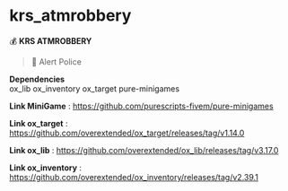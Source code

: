 # krs_atmrobbery
:moneybag:  **KRS ATMROBBERY**  

> :police_car:  Alert Police

 **Dependencies**  
  ox_lib
  ox_inventory
  ox_target
  pure-minigames


  **Link MiniGame** : https://github.com/purescripts-fivem/pure-minigames

  **Link ox_target** : https://github.com/overextended/ox_target/releases/tag/v1.14.0

  **Link ox_lib** : https://github.com/overextended/ox_lib/releases/tag/v3.17.0

  **Link ox_inventory** : https://github.com/overextended/ox_inventory/releases/tag/v2.39.1
